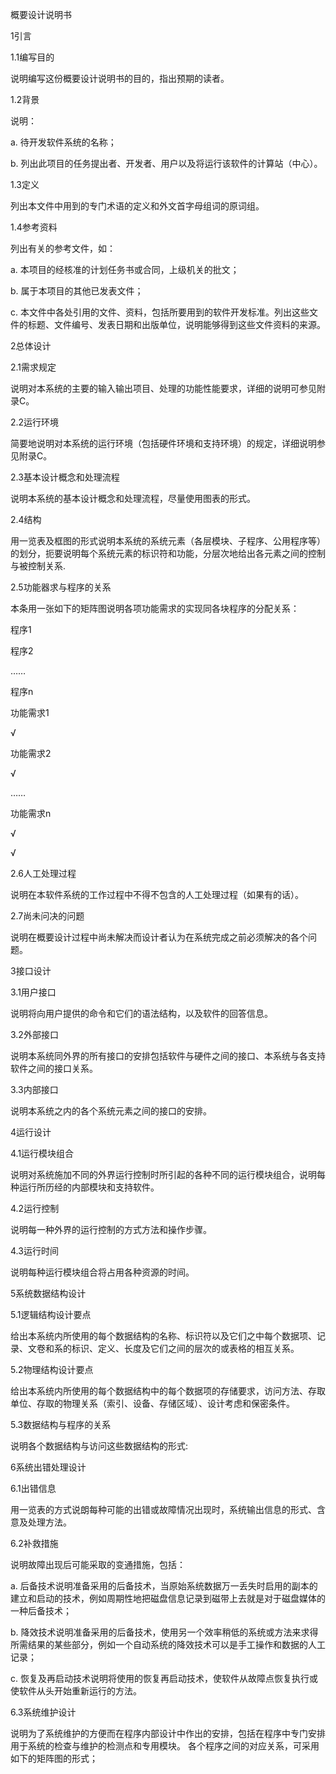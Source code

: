 概要设计说明书

1引言

1.1编写目的

说明编写这份概要设计说明书的目的，指出预期的读者。

1.2背景

说明：

a.       待开发软件系统的名称；

b.       列出此项目的任务提出者、开发者、用户以及将运行该软件的计算站（中心）。

1.3定义

列出本文件中用到的专门术语的定义和外文首字母组词的原词组。

1.4参考资料

列出有关的参考文件，如：

a.       本项目的经核准的计划任务书或合同，上级机关的批文；

b.       属于本项目的其他已发表文件；

c.       本文件中各处引用的文件、资料，包括所要用到的软件开发标准。列出这些文件的标题、文件编号、发表日期和出版单位，说明能够得到这些文件资料的来源。

2总体设计

2.1需求规定

说明对本系统的主要的输入输出项目、处理的功能性能要求，详细的说明可参见附录C。

2.2运行环境

简要地说明对本系统的运行环境（包括硬件环境和支持环境）的规定，详细说明参见附录C。

2.3基本设计概念和处理流程

说明本系统的基本设计概念和处理流程，尽量使用图表的形式。

2.4结构

用一览表及框图的形式说明本系统的系统元素（各层模块、子程序、公用程序等）的划分，扼要说明每个系统元素的标识符和功能，分层次地给出各元素之间的控制与被控制关系.

2.5功能器求与程序的关系

本条用一张如下的矩阵图说明各项功能需求的实现同各块程序的分配关系：

 
	

程序1
	

程序2
	

……
	

程序n

功能需求1
	

√
	

 
	

 
	

 

功能需求2
	

 
	

√
	

 
	

 

……
	

 
	

 
	

 
	

 

功能需求n
	

 
	

√
	

 
	

√

2.6人工处理过程

说明在本软件系统的工作过程中不得不包含的人工处理过程（如果有的话）。

2.7尚未问决的问题

说明在概要设计过程中尚未解决而设计者认为在系统完成之前必须解决的各个问题。

3接口设计

3.1用户接口

说明将向用户提供的命令和它们的语法结构，以及软件的回答信息。

3.2外部接口

说明本系统同外界的所有接口的安排包括软件与硬件之间的接口、本系统与各支持软件之间的接口关系。

3.3内部接口

说明本系统之内的各个系统元素之间的接口的安排。

4运行设计

4.1运行模块组合

说明对系统施加不同的外界运行控制时所引起的各种不同的运行模块组合，说明每种运行所历经的内部模块和支持软件。

4.2运行控制

说明每一种外界的运行控制的方式方法和操作步骤。

4.3运行时间

说明每种运行模块组合将占用各种资源的时间。

5系统数据结构设计

5.1逻辑结构设计要点

给出本系统内所使用的每个数据结构的名称、标识符以及它们之中每个数据项、记录、文卷和系的标识、定义、长度及它们之间的层次的或表格的相互关系。

5.2物理结构设计要点

给出本系统内所使用的每个数据结构中的每个数据项的存储要求，访问方法、存取单位、存取的物理关系（索引、设备、存储区域）、设计考虑和保密条件。

5.3数据结构与程序的关系

说明各个数据结构与访问这些数据结构的形式:

6系统出错处理设计

6.1出错信息

用一览表的方式说朗每种可能的出错或故障情况出现时，系统输出信息的形式、含意及处理方法。

6.2补救措施

说明故障出现后可能采取的变通措施，包括：

a.       后备技术说明准备采用的后备技术，当原始系统数据万一丢失时启用的副本的建立和启动的技术，例如周期性地把磁盘信息记录到磁带上去就是对于磁盘媒体的一种后备技术；

b.       降效技术说明准备采用的后备技术，使用另一个效率稍低的系统或方法来求得所需结果的某些部分，例如一个自动系统的降效技术可以是手工操作和数据的人工记录；

c.       恢复及再启动技术说明将使用的恢复再启动技术，使软件从故障点恢复执行或使软件从头开始重新运行的方法。

6.3系统维护设计

说明为了系统维护的方便而在程序内部设计中作出的安排，包括在程序中专门安排用于系统的检查与维护的检测点和专用模块。 各个程序之间的对应关系，可采用如下的矩阵图的形式；